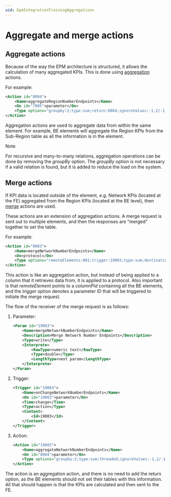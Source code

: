 ```yaml
---
uid: EpmIntegrationTrainingAggregations
---
```


# Aggregate and merge actions

## Aggregate actions

Because of the way the EPM architecture is structured, it allows the calculation of many aggregated KPIs. This is done using [aggregation](xref:LogicActionAggregate) actions.

For example:

```xml
<Action id="8004">
    <Name>aggregateRegionNumberEndpoints</Name>
    <On id="7005">parameter</On>
    <Type options="groupby:2;type:sum;return:8004;ignoreValues:-1,2/-1;threaded;avoidZeroInResult;defaultValue:8004,-1">aggregate</Type>
</Action>
```

Aggregation actions are used to aggregate data from within the same element. For example, BE elements will aggregate the Region KPIs from the Sub-Region table as all the information is in the element.

> [!NOTE]
> For recursive and many-to-many relations, aggregation operations can be done by removing the *groupBy* option. The *groupBy* option is not necessary if a valid relation is found, but it is added to reduce the load on the system.

## Merge actions

If KPI data is located outside of the element, e.g. Network KPIs (located at the FE) aggregated from the Region KPIs (located at the BE level), then [merge](xref:LogicActionMerge) actions are used.

These actions are an extension of aggregation actions. A merge request is sent out to multiple elements, and then the responses are "merged" together to set the table.

For example:

```xml
<Action id="9003">
    <Name>mergeNetworkNumberEndpoints</Name>
    <On>protocol</On>
    <Type options="remoteElements:801;trigger:19003;type:sum;destination:9003;mergeResult;limitresult:9001;defaultValue:9003,-1">merge</Type>
</Action>
```

This action is like an aggregation action, but instead of being applied to a column that it retrieves data from, it is applied to a protocol. Also important is that *remoteElement* points to a *columnPid* containing all the BE elements, and the *trigger* option denotes a parameter ID that will be triggered to initiate the merge request.

The flow of the receiver of the merge request is as follows:

1. Parameter:

   ```xml
   <Param id="19003">
       <Name>mergeNetworkNumberEndpoints</Name>
       <Description>Merge Network Number Endpoints</Description>
       <Type>write</Type>
       <Interprete>
           <RawType>numeric text</RawType>
           <Type>double</Type>
           <LengthType>next param</LengthType>
       </Interprete>
   </Param>
   ```

1. Trigger:

   ```xml
   <Trigger id="19003">
       <Name>onChangeNetworkNumberEndpoints</Name>
       <On id="19003">parameter</On>
       <Time>change</Time>
       <Type>action</Type>
       <Content>
           <Id>19003</Id>
       </Content>
   </Trigger>
   ```

1. Action:

   ```xml
   <Action id="19003">
       <Name>aggregateNetworkNumberEndpoints</Name>
       <On id="8004">parameter</On>
       <Type options="groupby:2;type:sum;threaded;ignoreValues:-1,2/-1">aggregate</Type>
   </Action>
   ```

The action is an aggregation action, and there is no need to add the return option, as the BE elements should not set their tables with this information. All that should happen is that the KPIs are calculated and then sent to the FE.
